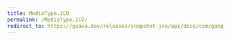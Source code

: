 ```yaml
---
title: MediaType.ICO
permalink: /MediaType.ICO/
redirect_to: https://guava.dev/releases/snapshot-jre/api/docs/com/google/common/net/MediaType.html#ICO
---
```

